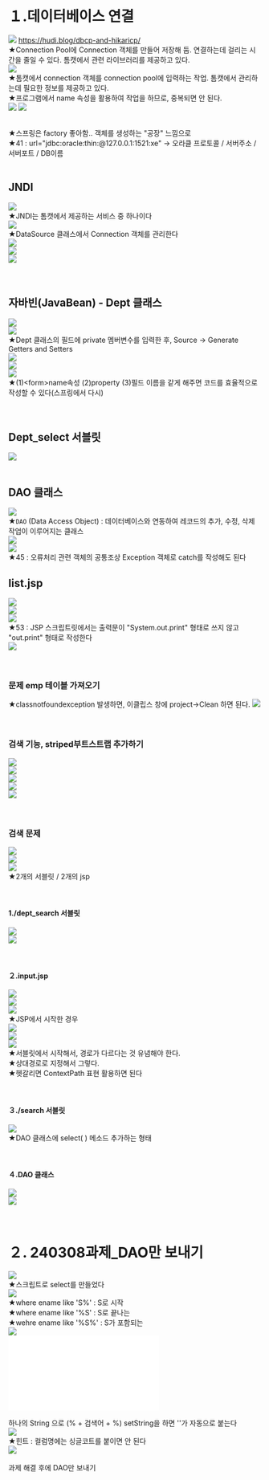# １.데이터베이스 연결
![](../image/Pasted%20image%2020240308091020.png)
https://hudi.blog/dbcp-and-hikaricp/<br>
★Connection Pool에 Connection 객체를 만들어 저장해 둠. 연결하는데 걸리는 시간을 줄일 수 있다. 톰캣에서  관련 라이브러리를 제공하고 있다.<br>
![](../image/Pasted%20image%2020240308091421.png)
<br>★톰캣에서 connection 객체를 connection pool에 입력하는 작업. 톰캣에서 관리하는데 필요한 정보를 제공하고 있다.
<br>★프로그램에서 name 속성을 활용하여 작업을 하므로, 중복되면 안 된다.
<br>![](../image/Pasted%20image%2020240308092330.png)
![](../image/Pasted%20image%2020240308093347.png)

<br>★스프링은 factory 좋아함.. 객체를 생성하는 "공장" 느낌으로
<br>★41 : url="jdbc:oracle:thin:@127.0.0.1:1521:xe" -> 오라클 프로토콜 / 서버주소 / 서버포트 / DB이름
<br>
<br>
## JNDI
![](../image/Pasted%20image%2020240308090400.png)<br>
★JNDI는 톰캣에서 제공하는 서비스 중 하나이다<br>
![](../image/Pasted%20image%2020240308101351.png)<br>
★DataSource 클래스에서 Connection 객체를 관리한다<br>
![](../image/Pasted%20image%2020240308101409.png)<br>
![](../image/Pasted%20image%2020240308102052.png)<br>
![](../image/Pasted%20image%2020240308103706.png)<br>
<br>
<br>
  
## 자바빈(JavaBean) - Dept 클래스

![](../image/Pasted%20image%2020240308104634.png)<br>
![](../image/Pasted%20image%2020240308104745.png)
<br>★Dept 클래스의 필드에 private 멤버변수를 입력한 후, Source -> Generate Getters and Setters
<br>![](../image/Pasted%20image%2020240308104937.png)
<br>![](../image/Pasted%20image%2020240308111725.png)
<br>![](../image/Pasted%20image%2020240308112803.png)
<br>★(1)\<form>name속성 (2)property (3)필드 이름을 같게 해주면 코드를 효율적으로 작성할 수 있다(스프링에서 다시)
<br>
<br>
<br>
## Dept_select 서블릿
![](../image/Pasted%20image%2020240308104426.png)
<br>
<br>

## DAO 클래스
![](../image/Pasted%20image%2020240308113953.png)<br>
★`DAO` (Data Access Object) : 데이터베이스와 연동하여 레코드의 추가, 수정, 삭제 작업이 이루어지는 클래스
<br>![](../image/Pasted%20image%2020240308114420.png)
<br>![](../image/Pasted%20image%2020240308120250.png)
<br>★45 : 오류처리 관련 객체의 공통조상 Exception 객체로 catch를 작성해도 된다


## list.jsp
![](../image/Pasted%20image%2020240308122047.png)<br>
![](../image/Pasted%20image%2020240308121105.png)<br>
![](../image/Pasted%20image%2020240308121631.png)<br>
★53 : JSP 스크립트릿에서는 출력문이 "System.out.print" 형태로 쓰지 않고 "out.print" 형태로 작성한다<br>
![](../image/Pasted%20image%2020240308122736.png)<br>
<br>
<br>

### 문제 emp 테이블 가져오기
★classnotfoundexception 발생하면, 이클립스 창에 project->Clean 하면 된다.
![](../image/Pasted%20image%2020240308141823.png)<br>
<br>
<br>

### 검색 기능, striped부트스트랩 추가하기
![](../image/Pasted%20image%2020240308142233.png)<br>
![](../image/Pasted%20image%2020240308143520.png)<br>
![](../image/Pasted%20image%2020240308143910.png)<br>
![](../image/Pasted%20image%2020240308143924.png)<br>
![](../image/Pasted%20image%2020240308143824.png)<br>
<br>
<br>


### 검색 문제
![](../image/Pasted%20image%2020240308144037.png)<br>
![](../image/Pasted%20image%2020240308144100.png)<br>
![](../image/Pasted%20image%2020240308144136.png)<br>
★2개의 서블릿 / 2개의 jsp <br>
<br>
<br>


#### 1./dept_search 서블릿
![](../image/Pasted%20image%2020240308150532.png)<br>
![](../image/Pasted%20image%2020240308150544.png)<br>
<br>
<br>


#### ２.input.jsp
![](../image/Pasted%20image%2020240308150847.png)<br>
![](../image/Pasted%20image%2020240308151713.png)<br>
![](../image/Pasted%20image%2020240308151812.png)<br>
★JSP에서 시작한 경우 <br>
![](../image/Pasted%20image%2020240308151846.png)<br>
![](../image/Pasted%20image%2020240308151856.png)<br>
![](../image/Pasted%20image%2020240308151917.png)<br>
★서블릿에서 시작해서, 경로가 다르다는 것 유념해야 한다.<br>
★상대경로로 지정해서 그렇다.<br>
★헷갈리면 ContextPath 표현 활용하면 된다<br>
<br>
<br>


#### ３./search 서블릿
![](../image/Pasted%20image%2020240308153056.png)<br>
★DAO 클래스에 select( ) 메소드 추가하는 형태<br>
<br>
<br>


#### ４.DAO 클래스
![](../image/Pasted%20image%2020240308153557.png)<br>
![](../image/Pasted%20image%2020240308160520.png)<br>
<br>
<br>


# ２. 240308과제_DAO만 보내기
![](../image/Pasted%20image%2020240308162741.png)<br>
★스크립트로 select를 만들었다<br>
![](../image/Pasted%20image%2020240308163120.png)<br>
★where ename like 'S%' : S로 시작<br>
★where ename like '%S' : S로 끝나는<br>
★wehre ename like '%S%' : S가 포함되는<br>
![](../image/Pasted%20image%2020240308163409.png)<br>
![](../image/240308_문제.txt)

하나의 String 으로 (% + 검색어 + %) setString을 하면 ''가 자동으로 붙는다<br>
![](../image/Pasted%20image%2020240308174957.png)<br>
★힌트 : 컬럼명에는 싱글코트를 붙이면 안 된다<br>
![](../image/Pasted%20image%2020240308175024.png)<br>
<br>
과제 해결 후에 DAO만 보내기

